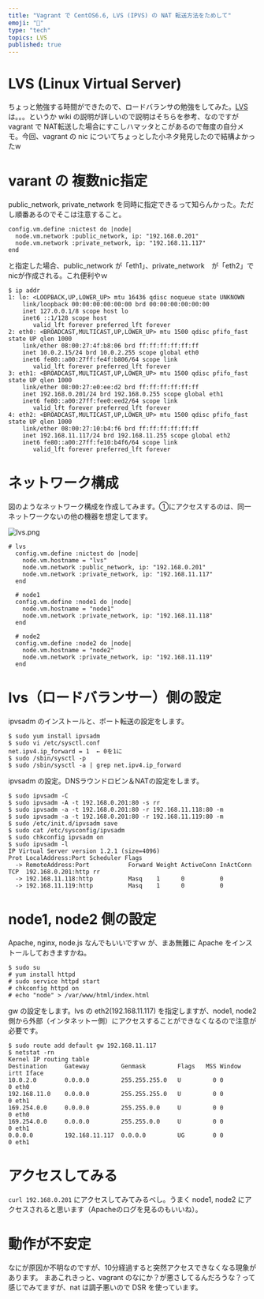 ```yaml
---
title: "Vagrant で CentOS6.6, LVS (IPVS) の NAT 転送方法をためして"
emoji: "📝"
type: "tech"
topics: LVS
published: true
---
```


# LVS (Linux Virtual Server) 
ちょっと勉強する時間ができたので、ロードバランサの勉強をしてみた。[LVS](http://ja.wikipedia.org/wiki/Linux_Virtual_Server) は。。。というか wiki の説明が詳しいので説明はそちらを参考、なのですがvagrant で NAT転送した場合にすこしハマッタとこがあるので毎度の自分メモ。今回、vagrant の nic についてちょっとした小ネタ発見したので結構よかったw

# varant の 複数nic指定
public_network, private_network を同時に指定できるって知らんかった。ただし順番あるのでそこは注意すること。

```
config.vm.define :nictest do |node|
  node.vm.network :public_network, ip: "192.168.0.201" 
  node.vm.network :private_network, ip: "192.168.11.117" 
end
```

と指定した場合、public_network が「eth1」、private_network　が「eth2」でnicが作成される。これ便利やｗ

```
$ ip addr
1: lo: <LOOPBACK,UP,LOWER_UP> mtu 16436 qdisc noqueue state UNKNOWN 
    link/loopback 00:00:00:00:00:00 brd 00:00:00:00:00:00
    inet 127.0.0.1/8 scope host lo
    inet6 ::1/128 scope host 
       valid_lft forever preferred_lft forever
2: eth0: <BROADCAST,MULTICAST,UP,LOWER_UP> mtu 1500 qdisc pfifo_fast state UP qlen 1000
    link/ether 08:00:27:4f:b8:06 brd ff:ff:ff:ff:ff:ff
    inet 10.0.2.15/24 brd 10.0.2.255 scope global eth0
    inet6 fe80::a00:27ff:fe4f:b806/64 scope link 
       valid_lft forever preferred_lft forever
3: eth1: <BROADCAST,MULTICAST,UP,LOWER_UP> mtu 1500 qdisc pfifo_fast state UP qlen 1000
    link/ether 08:00:27:e0:ee:d2 brd ff:ff:ff:ff:ff:ff
    inet 192.168.0.201/24 brd 192.168.0.255 scope global eth1
    inet6 fe80::a00:27ff:fee0:eed2/64 scope link 
       valid_lft forever preferred_lft forever
4: eth2: <BROADCAST,MULTICAST,UP,LOWER_UP> mtu 1500 qdisc pfifo_fast state UP qlen 1000
    link/ether 08:00:27:10:b4:f6 brd ff:ff:ff:ff:ff:ff
    inet 192.168.11.117/24 brd 192.168.11.255 scope global eth2
    inet6 fe80::a00:27ff:fe10:b4f6/64 scope link 
       valid_lft forever preferred_lft forever
```

# ネットワーク構成
図のようなネットワーク構成を作成してみます。①にアクセスするのは、同一ネットワークないの他の機器を想定してます。

![lvs.png](https://qiita-image-store.s3.amazonaws.com/0/44540/293fd70b-e9b6-0ad9-cbaf-0e0c791ca905.png)

```
# lvs
  config.vm.define :nictest do |node|
    node.vm.hostname = "lvs"
    node.vm.network :public_network, ip: "192.168.0.201" 
    node.vm.network :private_network, ip: "192.168.11.117" 
  end

  # node1 
  config.vm.define :node1 do |node|
    node.vm.hostname = "node1"
    node.vm.network :private_network, ip: "192.168.11.118" 
  end

  # node2
  config.vm.define :node2 do |node|
    node.vm.hostname = "node2"
    node.vm.network :private_network, ip: "192.168.11.119" 
  end
```

# lvs（ロードバランサー）側の設定
ipvsadm のインストールと、ポート転送の設定をします。

```
$ sudo yum install ipvsadm
$ sudo vi /etc/sysctl.conf
net.ipv4.ip_forward = 1  ← 0を1に
$ sudo /sbin/sysctl -p
$ sudo /sbin/sysctl -a | grep net.ipv4.ip_forward
```

ipvsadm の設定。DNSラウンドロビン＆NATの設定をします。

```
$ sudo ipvsadm -C
$ sudo ipvsadm -A -t 192.168.0.201:80 -s rr
$ sudo ipvsadm -a -t 192.168.0.201:80 -r 192.168.11.118:80 -m
$ sudo ipvsadm -a -t 192.168.0.201:80 -r 192.168.11.119:80 -m
$ sudo /etc/init.d/ipvsadm save
$ sudo cat /etc/sysconfig/ipvsadm
$ sudo chkconfig ipvsadm on
$ sudo ipvsadm -l
IP Virtual Server version 1.2.1 (size=4096)
Prot LocalAddress:Port Scheduler Flags
  -> RemoteAddress:Port           Forward Weight ActiveConn InActConn
TCP  192.168.0.201:http rr
  -> 192.168.11.118:http          Masq    1      0          0         
  -> 192.168.11.119:http          Masq    1      0          0         
```

# node1, node2 側の設定
Apache, nginx, node.js なんでもいいですｗ
が、まあ無難に Apache をインストールしておきますかね。

```
$ sudo su
# yum install httpd
# sudo service httpd start
# chkconfig httpd on
# echo "node" > /var/www/html/index.html
```

gw の設定をします。lvs の eth2(192.168.11.117) を指定しますが、node1, node2 側から外部（インタネットー側）にアクセスすることができなくなるので注意が必要です。

```
$ sudo route add default gw 192.168.11.117
$ netstat -rn
Kernel IP routing table
Destination     Gateway         Genmask         Flags   MSS Window  irtt Iface
10.0.2.0        0.0.0.0         255.255.255.0   U         0 0          0 eth0
192.168.11.0    0.0.0.0         255.255.255.0   U         0 0          0 eth1
169.254.0.0     0.0.0.0         255.255.0.0     U         0 0          0 eth0
169.254.0.0     0.0.0.0         255.255.0.0     U         0 0          0 eth1
0.0.0.0         192.168.11.117  0.0.0.0         UG        0 0          0 eth1
```

# アクセスしてみる
```curl 192.168.0.201``` にアクセスしてみてみるべし。うまく node1, node2 にアクセスされると思います（Apacheのログを見るのもいいね）。

# 動作が不安定
なにが原因か不明なのですが、10分経過すると突然アクセスできなくなる現象があります。
まあこれきっと、vagrant のなにか？が悪さしてるんだろうな？って感じでみてますが、nat は調子悪いので DSR を使っています。





